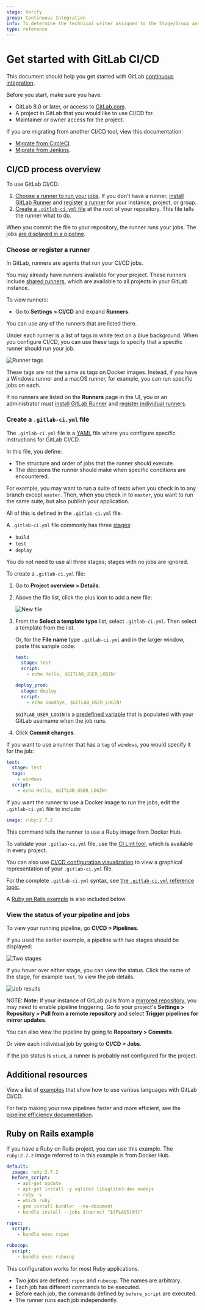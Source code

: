 ```yaml
---
stage: Verify
group: Continuous Integration
info: To determine the technical writer assigned to the Stage/Group associated with this page, see https://about.gitlab.com/handbook/engineering/ux/technical-writing/#designated-technical-writers
type: reference
---
```


# Get started with GitLab CI/CD

This document should help you get started with
GitLab [continuous integration](https://about.gitlab.com/stages-devops-lifecycle/continuous-integration/).

Before you start, make sure you have:

- GitLab 8.0 or later, or access to [GitLab.com](https://gitlab.com).
- A project in GitLab that you would like to use CI/CD for.
- Maintainer or owner access for the project.

If you are migrating from another CI/CD tool, view this documentation:

- [Migrate from CircleCI](../migration/circleci.md).
- [Migrate from Jenkins](../migration/jenkins.md).

## CI/CD process overview

To use GitLab CI/CD:

1. [Choose a runner to run your jobs](#choose-or-register-a-runner).
   If you don't have a runner, [install GitLab Runner](https://docs.gitlab.com/runner/install/)
   and [register a runner](https://docs.gitlab.com/runner/register/) for your instance, project, or group.
1. [Create a `.gitlab-ci.yml` file](#create-a-gitlab-ciyml-file)
   at the root of your repository. This file tells the runner what to do.

When you commit the file to your repository, the runner runs your jobs.
The jobs [are displayed in a pipeline](#view-the-status-of-your-pipeline-and-jobs).

### Choose or register a runner

In GitLab, runners are agents that run your CI/CD jobs.

You may already have runners available for your project. These runners
include [shared runners](../runners/README.md#shared-runners), which are
available to all projects in your GitLab instance.

To view runners:

- Go to **Settings > CI/CD** and expand **Runners**.

You can use any of the runners that are listed there.

Under each runner is a list of tags in white text on a blue background.
When you configure CI/CD, you can use these tags to specify that a specific runner should run your job.

![Runner tags](img/runner_tags_v13_6.png)

These tags are not the same as tags on Docker images. Instead, if you have
a Windows runner and a macOS runner, for example, you can run specific jobs on each.

If no runners are listed on the **Runners** page in the UI, you or an administrator
must [install GitLab Runner](https://docs.gitlab.com/runner/install/) and
[register individual runners](https://docs.gitlab.com/runner/register/).

### Create a `.gitlab-ci.yml` file

The `.gitlab-ci.yml` file is a [YAML](https://en.wikipedia.org/wiki/YAML) file where
you configure specific instructions for GitLab CI/CD.

In this file, you define:

- The structure and order of jobs that the runner should execute.
- The decisions the runner should make when specific conditions are encountered.

For example, you may want to run a suite of tests when you check in to
any branch except `master`. Then, when you check in to `master`, you want
to run the same suite, but also publish your application.

All of this is defined in the `.gitlab-ci.yml` file.

A `.gitlab-ci.yml` file commonly has three [stages](../yaml/README.md#stages):

- `build`
- `test`
- `deploy`

You do not need to use all three stages; stages with no jobs are ignored.

To create a `.gitlab-ci.yml` file:

1. Go to **Project overview > Details**.
1. Above the file list, click the plus icon to add a new file:

   ![New file](img/new_file_v13_6.png)

1. From the **Select a template type** list, select `.gitlab-ci.yml`.
   Then select a template from the list.
   
   Or, for the **File name** type `.gitlab-ci.yml` and in the larger window,
   paste this sample code:

   ```yaml
   test:
     stage: test
     script:
       - echo Hello, $GITLAB_USER_LOGIN!

   deploy_prod:
     stage: deploy
     script:
       - echo Goodbye, $GITLAB_USER_LOGIN!
   ```

   `$GITLAB_USER_LOGIN` is a [predefined variable](../variables/predefined_variables.md)
   that is populated with your GitLab username when the job runs.

1. Click **Commit changes**.

If you want to use a runner that has a `tag` of `windows`, you would specify it for the job:

```yaml
test:
  stage: test
  tags:
    - windows
  script:
    - echo Hello, $GITLAB_USER_LOGIN!
```

If you want the runner to use a Docker image to run the jobs, edit the `.gitlab-ci.yml` file to include:

```yaml
image: ruby:2.7.2
```

This command tells the runner to use a Ruby image from Docker Hub.

To validate your `.gitlab-ci.yml` file, use the
[CI Lint tool](../lint.md), which is available in every project.

You can also use [CI/CD configuration visualization](../yaml/visualization.md) to
view a graphical representation of your `.gitlab-ci.yml` file.

For the complete `.gitlab-ci.yml` syntax, see
[the `.gitlab-ci.yml` reference topic](../yaml/README.md).

A [Ruby on Rails example](#ruby-on-rails-example) is also included below.

### View the status of your pipeline and jobs

To view your running pipeline, go **CI/CD > Pipelines**.

If you used the earlier example, a pipeline with two stages should be displayed:

![Two stages](img/two_stages_v13_6.png)

If you hover over either stage, you can view the status. Click the name
of the stage, for example `test`, to view the job details.

![Job results](img/job_results_v13_6.png)

NOTE: **Note:**
If your instance of GitLab pulls from a [mirrored repository](../../user/project/repository/repository_mirroring.md#pulling-from-a-remote-repository),
you may need to enable pipeline triggering. Go to your project's
**Settings > Repository > Pull from a remote repository** and select **Trigger pipelines for mirror updates**.

You can also view the pipeline by going to **Repository > Commits**.

Or view each individual job by going to **CI/CD > Jobs**.

If the job status is `stuck`, a runner is probably not configured for the project.

## Additional resources

View a list of [examples](../examples/README.md) that show how to use
various languages with GitLab CI/CD.

For help making your new pipelines faster and more efficient, see the
[pipeline efficiency documentation](../pipelines/pipeline_efficiency.md).

## Ruby on Rails example

If you have a Ruby on Rails project, you can use this example. The `ruby:2.7.2` image
referred to in this example is from Docker Hub.

```yaml
default:
  image: ruby:2.7.2
  before_script:
    - apt-get update
    - apt-get install -y sqlite3 libsqlite3-dev nodejs
    - ruby -v
    - which ruby
    - gem install bundler --no-document
    - bundle install --jobs $(nproc) "${FLAGS[@]}"

rspec:
  script:
    - bundle exec rspec

rubocop:
  script:
    - bundle exec rubocop
```

This configuration works for most Ruby applications.

- Two jobs are defined: `rspec` and `rubocop`. The names are arbitrary.
- Each job has different commands to be executed.
- Before each job, the commands defined by `before_script` are executed.
- The runner runs each job independently.
